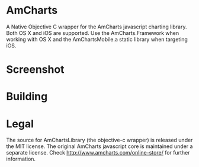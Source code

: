 AmCharts
========

A Native Objective C wrapper for the AmCharts javascript charting library.  Both OS X and iOS are supported.  Use the AmCharts.Framework when working with OS X and the AmChartsMobile.a static library when targeting iOS.

# Screenshot

# Building

# Legal
The source for AmChartsLibrary (the objective-c wrapper) is released under the MIT license.  The original AmCharts javascript core is maintained under a separate license.  Check http://www.amcharts.com/online-store/ for further information.